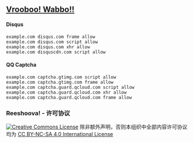 ## [Vrooboo! Wabbo!!](https://umatrix-rules.github.io/#ovagarava---toc)

#### Disqus

    example.com disqus.com frame allow
    example.com disqus.com script allow
    example.com disqus.com xhr allow
    example.com disquscdn.com script allow

#### QQ Captcha


    example.com captcha.gtimg.com script allow
    example.com captcha.gtimg.com frame allow
    example.com captcha.guard.qcloud.com script allow
    example.com captcha.guard.qcloud.com xhr allow
    example.com captcha.guard.qcloud.com frame allow


### Reeshoova! - 许可协议

<a rel="license" href="http://creativecommons.org/licenses/by-nc-sa/4.0/"><img alt="Creative Commons License" style="border-width:0" src="https://i.creativecommons.org/l/by-nc-sa/4.0/88x31.png" /></a>
除非额外声明，否则本组织中全部内容许可协议均为 <a rel="license" href="http://creativecommons.org/licenses/by-nc-sa/4.0/">CC BY-NC-SA 4.0 International License</a>
